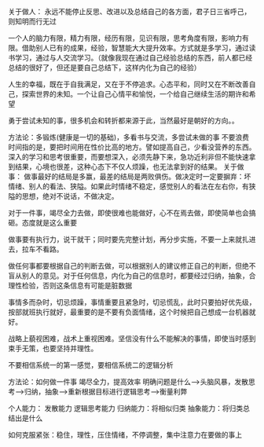 关于做人：
永远不能停止反思、改进以及总结自己的各方面，君子日三省呼己，则知明而行无过

一个人的脑力有限，精力有限，经历有限，见识有限，思考角度有限，影响力有限。借助别人已有的成果，经验，智慧能大大提升效率。方式就是多学习，通过读书学习，通过与人交流学习。（就像我现在通过自己经验总结的东西，前人都已经总结的很好了，但还是要自己总结下，这样内化为自己的经验）

人生的幸福，既在于自我满足，又在于不停追求。心态平和，同时又在不断改善自己，探索世界的未知。一个让自己心情平和愉悦，一个给自己继续生活的期许和希望

勇于尝试未知的事，很多机会和转折都来源于此，当然最好是朝好的方向。。

方法论：多锻炼(健康是一切的基础)，多看书与交流，多尝试未做的事
不要浪费时间指的是，要把时间用在性价比高的地方。譬如提高自己，少看没营养的东西。深入的学习和思考很重要，而要想深入，必须先静下来，急功近利非但不能快速拿到结果，心境也很差，这种心态下不仅人烦躁，也无法拿到好的结果。
关于做事：
做事最好的结局是多赢，最差的结局是两败俱伤。做决定时一定要摒弃：坏情绪、别人的看法、狭隘。如果此时情绪不稳定，感觉别人的看法在左右你，有狭隘的思想，绝对不说话，不做决定。

对于一件事，竭尽全力去做，即使很难也能做好，心不在焉去做，即使简单也会搞砸。态度就是这么重要

做事要有执行力，说干就干；同时要先完整计划，再分步实施，不要一上来就扎进去，拉车不看路。

做任何事都要根据自己的判断去做，可以根据别人的建议修正自己的判断，但绝不盲从别人的意见。对于任何信息，内化为自己的信息时，都要经过归纳，抽象，合理性检验，否则这条信息有可能是脏数据

事情多而杂时，切忌烦躁，事情重要且紧急时，切忌慌乱，此时只要拍好优先级，按部就班执行就好，最重要的是不要有负面情绪，这个时候把自己想成一台机器就好。

战略上藐视困难，战术上重视困难。坚信没有什么不能解决的事情，即使当时感到束手无策，也要坚持并理性。

不要相信系统一的第一感觉，要相信系统二的逻辑分析

方法论：如何做一件事
竭尽全力，提高效率
明确问题是什么-->头脑风暴，发散思考-->归纳，抽象-->重新根据目标进行逻辑思考-->衡量利弊

个人能力：
发散能力
逻辑思考能力
归纳能力：将相似归类
抽象能力：将归类总结出是什么

如何克服紧张：稳住，理性，压住情绪，不停调整，集中注意力在要做的事上
